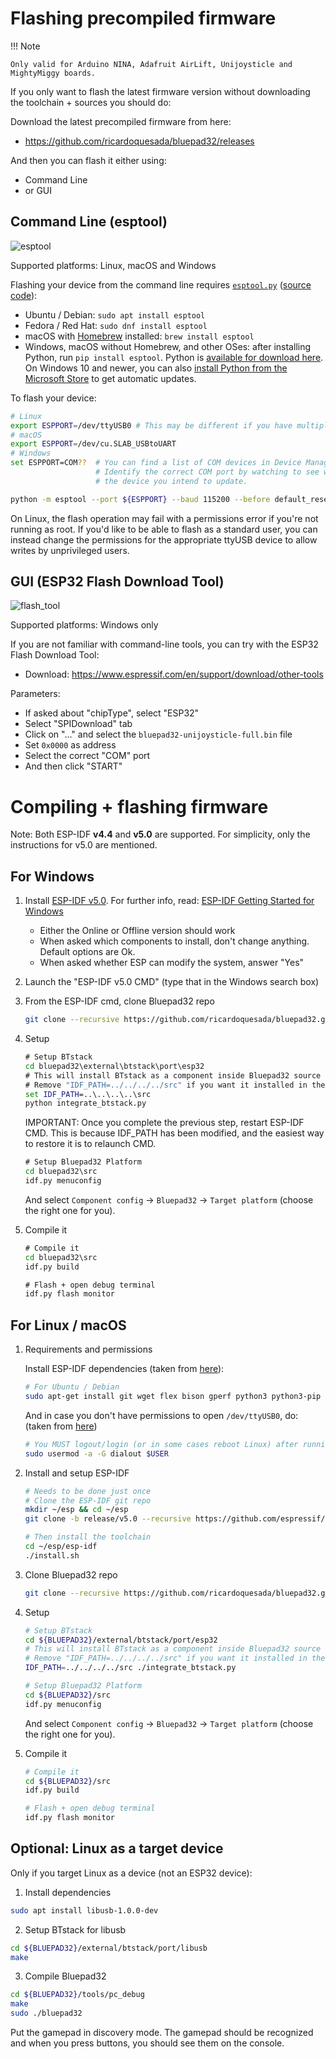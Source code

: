 # Flashing precompiled firmware

!!! Note

    Only valid for Arduino NINA, Adafruit AirLift, Unijoysticle and MightyMiggy boards.

If you only want to flash the latest firmware version without downloading the toolchain + sources you should do:

Download the latest precompiled firmware from here:

- <https://github.com/ricardoquesada/bluepad32/releases>

And then you can flash it either using:

- Command Line
- or GUI

## Command Line (esptool)

![esptool](https://lh3.googleusercontent.com/UfYRw0D2m6DUy337fskfNYP6FA3oj_AgATe6QU3y5OvGe14DaI5amCb-rhmGliSepoFYmhvX-u5uzq5N0wChP0lr0eSOrY4YMLB__UBZ8tY8ASbw5DgI6dUX-oEt2ZpWHPLpnBdxryA=-no)

Supported platforms: Linux, macOS and Windows

Flashing your device from the command line requires [`esptool.py`](https://docs.espressif.com/projects/esptool/en/latest/esp32/) ([source code](https://github.com/espressif/esptool)):

- Ubuntu / Debian: `sudo apt install esptool`
- Fedora / Red Hat: `sudo dnf install esptool`
- macOS with [Homebrew](https://brew.sh/) installed: `brew install esptool`
- Windows, macOS without Homebrew, and other OSes: after installing Python, run `pip install esptool`. Python is [available for download here](https://www.python.org/downloads/). On Windows 10 and newer, you can also [install Python from the Microsoft Store](https://www.microsoft.com/store/productId/9PJPW5LDXLZ5) to get automatic updates.

To flash your device:

``` sh
# Linux
export ESPPORT=/dev/ttyUSB0 # This may be different if you have multiple USB serial devices connected.
# macOS
export ESPPORT=/dev/cu.SLAB_USBtoUART
# Windows
set ESPPORT=COM??  # You can find a list of COM devices in Device Manager.
                   # Identify the correct COM port by watching to see which one appears when connecting
                   # the device you intend to update.

python -m esptool --port ${ESPPORT} --baud 115200 --before default_reset --after hard_reset write_flash 0x0000 bluepad32-unijoysticle-full.bin
```

On Linux, the flash operation may fail with a permissions error if you're not running as root. If you'd like to be able to flash as a standard user, you can instead change the permissions for the appropriate ttyUSB device to allow writes by unprivileged users.

## GUI (ESP32 Flash Download Tool)

![flash_tool](https://lh3.googleusercontent.com/pw/ACtC-3c6KvmSei83mYKogxIadcq7tWamg41jsNk7pqJOpjnPhNoeN3uYjehB94wAja72mIDRNrhrWIqG0Sle1gxZHr0gANCSJyDFUcSfXMdoetUTynure2UrjRv7WkZEYnj0nqpiYJ54mwj85jDLkFrnD4jd-g=-no)

Supported platforms: Windows only

If you are not familiar with command-line tools, you can try with the ESP32 Flash Download Tool:

- Download: <https://www.espressif.com/en/support/download/other-tools>

Parameters:

- If asked about "chipType", select "ESP32"
- Select "SPIDownload" tab
- Click on "..." and select the `bluepad32-unijoysticle-full.bin` file
- Set `0x0000` as address
- Select the correct "COM" port
- And then click "START"

# Compiling + flashing firmware

Note: Both ESP-IDF **v4.4** and **v5.0** are supported. For simplicity, only the instructions for v5.0 are mentioned.

## For Windows

1. Install [ESP-IDF v5.0][esp-idf-windows-installer]. For further info, read: [ESP-IDF Getting Started for Windows][esp-idf-windows-setup]

   * Either the Online or Offline version should work
   * When asked which components to install, don't change anything. Default options are Ok.
   * When asked whether ESP can modify the system, answer "Yes"

2. Launch the "ESP-IDF v5.0 CMD" (type that in the Windows search box)

3. From the ESP-IDF cmd, clone Bluepad32 repo

   ``` sh
   git clone --recursive https://github.com/ricardoquesada/bluepad32.git
   ```

4. Setup

    ``` cmd
    # Setup BTstack
    cd bluepad32\external\btstack\port\esp32
    # This will install BTstack as a component inside Bluepad32 source code (recommended).
    # Remove "IDF_PATH=../../../../src" if you want it installed in the ESP-IDF folder
    set IDF_PATH=..\..\..\..\src
    python integrate_btstack.py
    ```

    IMPORTANT: Once you complete the previous step, restart ESP-IDF CMD. This is because IDF_PATH
    has been modified, and the easiest way to restore it is to relaunch CMD.

    ``` cmd
    # Setup Bluepad32 Platform
    cd bluepad32\src
    idf.py menuconfig
    ```

    And select `Component config` -> `Bluepad32` -> `Target platform` (choose the right one for you).

5. Compile it

    ``` cmd
    # Compile it
    cd bluepad32\src
    idf.py build

    # Flash + open debug terminal
    idf.py flash monitor
    ```

[esp-idf-windows-setup]: https://docs.espressif.com/projects/esp-idf/en/latest/esp32/get-started/windows-setup.html
[esp-idf-windows-installer]: https://dl.espressif.com/dl/esp-idf/?idf=5.0

## For Linux / macOS

1. Requirements and permissions

    Install ESP-IDF dependencies (taken from [here][toolchain-deps]):

    ``` sh
    # For Ubuntu / Debian
    sudo apt-get install git wget flex bison gperf python3 python3-pip python3-setuptools cmake ninja-build ccache libffi-dev libssl-dev dfu-util libusb-1.0-0
    ```

    And in case you don't have permissions to open `/dev/ttyUSB0`, do:
    (taken from [here][ttyusb0])

    ``` sh
    # You MUST logout/login (or in some cases reboot Linux) after running this command
    sudo usermod -a -G dialout $USER
    ```

2. Install and setup ESP-IDF

    ``` sh
    # Needs to be done just once
    # Clone the ESP-IDF git repo
    mkdir ~/esp && cd ~/esp
    git clone -b release/v5.0 --recursive https://github.com/espressif/esp-idf.git

    # Then install the toolchain
    cd ~/esp/esp-idf
    ./install.sh
    ```

3. Clone Bluepad32 repo

   ``` sh
   git clone --recursive https://github.com/ricardoquesada/bluepad32.git
   ```

4. Setup

    ``` sh
    # Setup BTstack
    cd ${BLUEPAD32}/external/btstack/port/esp32
    # This will install BTstack as a component inside Bluepad32 source code (recommended).
    # Remove "IDF_PATH=../../../../src" if you want it installed in the ESP-IDF folder
    IDF_PATH=../../../../src ./integrate_btstack.py
    ```

    ``` sh
    # Setup Bluepad32 Platform
    cd ${BLUEPAD32}/src
    idf.py menuconfig
    ```

    And select `Component config` -> `Bluepad32` -> `Target platform` (choose the right one for you).

5. Compile it

    ``` sh
    # Compile it
    cd ${BLUEPAD32}/src
    idf.py build

    # Flash + open debug terminal
    idf.py flash monitor
    ```


[toolchain-deps]: https://docs.espressif.com/projects/esp-idf/en/latest/esp32/get-started/linux-setup.html
[ttyusb0]: https://docs.espressif.com/projects/esp-idf/en/latest/esp32/get-started/establish-serial-connection.html#linux-dialout-group


## Optional: Linux as a target device

Only if you target Linux as a device (not an ESP32 device):

1. Install dependencies

  ``` sh
  sudo apt install libusb-1.0.0-dev
  ```

2. Setup BTstack for libusb

  ``` sh
  cd ${BLUEPAD32}/external/btstack/port/libusb
  make
  ```

3. Compile Bluepad32

  ```sh
  cd ${BLUEPAD32}/tools/pc_debug
  make
  sudo ./bluepad32
  ```

Put the gamepad in discovery mode. The gamepad should be recognized and when you press buttons, you should see them on the console.

